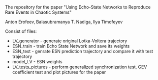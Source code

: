 The repository for the paper "Using Echo-State Networks to Reproduce Rare Events in Chaotic Systems"

Anton Erofeev, Balasubramanya T. Nadiga, Ilya Timofeyev

Consist of files:
- LV_generator - generate original Lotka-Voltera trajectory 
- ESN_train - train Echo State Network and save its weights
- ESN_test - genrate ESN prediction trajectory and compare it with test trajectory
- model_LV - ESN weights
- LV_tests_pictures - perform generalized synchronization test, GEV coefficient test and plot pictures for the paper

